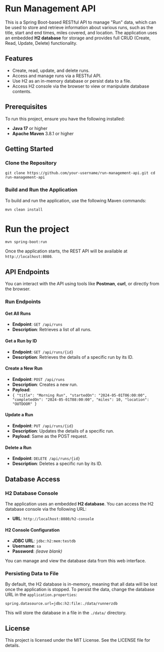 Run Management API
==================

This is a Spring Boot-based RESTful API to manage "Run" data, which can be used to store and retrieve information about various runs, such as the title, start and end times, miles covered, and location. The application uses an embedded **H2 database** for storage and provides full CRUD (Create, Read, Update, Delete) functionality.

Features
--------

-   Create, read, update, and delete runs.
-   Access and manage runs via a RESTful API.
-   Use H2 as an in-memory database or persist data to a file.
-   Access H2 console via the browser to view or manipulate database contents.

Prerequisites
-------------

To run this project, ensure you have the following installed:

-   **Java 17** or higher
-   **Apache Maven** 3.8.1 or higher

Getting Started
---------------

### Clone the Repository
`git clone https://github.com/your-username/run-management-api.git
cd run-management-api`

### Build and Run the Application

To build and run the application, use the following Maven commands:

`mvn clean install`
# Run the project
`mvn spring-boot:run`

Once the application starts, the REST API will be available at `http://localhost:8080`.

API Endpoints
-------------

You can interact with the API using tools like **Postman**, **curl**, or directly from the browser.

### Run Endpoints

#### Get All Runs

-   **Endpoint**: `GET /api/runs`
-   **Description**: Retrieves a list of all runs.

#### Get a Run by ID

-   **Endpoint**: `GET /api/runs/{id}`
-   **Description**: Retrieves the details of a specific run by its ID.

#### Create a New Run

-   **Endpoint**: `POST /api/runs`
-   **Description**: Creates a new run.
-   **Payload**:
- 
    `{
      "title": "Morning Run",
      "startedOn": "2024-05-01T06:00:00",
      "completedOn": "2024-05-01T08:00:00",
      "miles": 10,
      "location": "OUTDOOR"
    }`

#### Update a Run

-   **Endpoint**: `PUT /api/runs/{id}`
-   **Description**: Updates the details of a specific run.
-   **Payload**: Same as the POST request.

#### Delete a Run

-   **Endpoint**: `DELETE /api/runs/{id}`
-   **Description**: Deletes a specific run by its ID.

Database Access
---------------

### H2 Database Console

The application uses an embedded **H2 database**. You can access the H2 database console via the following URL:

-   **URL**: `http://localhost:8080/h2-console`

#### H2 Console Configuration

-   **JDBC URL**: `jdbc:h2:mem:testdb`
-   **Username**: `sa`
-   **Password**: *(leave blank)*

You can manage and view the database data from this web interface.

### Persisting Data to File

By default, the H2 database is in-memory, meaning that all data will be lost once the application is stopped. To persist the data, change the database URL in the `application.properties`:

`spring.datasource.url=jdbc:h2:file:./data/runnerzdb`

This will store the database in a file in the `./data/` directory.

License
-------

This project is licensed under the MIT License. See the LICENSE file for details.